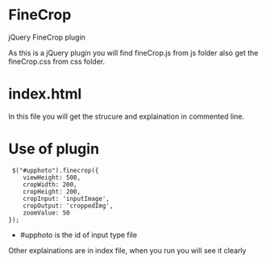 # FineCrop
jQuery FineCrop plugin


As this is a jQuery plugin you will find fineCrop.js from js folder also get the fineCrop.css from css folder.

# index.html
In this file you will get the strucure and explaination in commented line.

# Use of plugin
     $("#upphoto").finecrop({
        viewHeight: 500,
        cropWidth: 200,
        cropHeight: 200,
        cropInput: 'inputImage',
        cropOutput: 'croppedImg',
        zoomValue: 50
    });

* #upphoto is the id of input type file

Other explainations are in index file, when you run you will see it clearly    